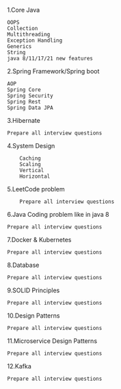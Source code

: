 
1.Core Java 

	OOPS	
	Collection	
	Multithreading		
	Exception Handling		
	Generics		
	String	
	java 8/11/17/21 new features
	
2.Spring Framework/Spring boot
	
	AOP
	Spring Core
	Spring Security
	Spring Rest
	Spring Data JPA 
	
	
3.Hibernate 

	Prepare all interview questions

4.System Design

		Caching
		Scaling
		Vertical
		Horizontal


5.LeetCode problem

		Prepare all interview questions

6.Java Coding problem like in java 8

	Prepare all interview questions

7.Docker & Kubernetes

	Prepare all interview questions

8.Database

	Prepare all interview questions

9.SOLID Principles

	Prepare all interview questions

10.Design Patterns

	Prepare all interview questions

11.Microservice Design Patterns

	Prepare all interview questions

12.Kafka 

	Prepare all interview questions
